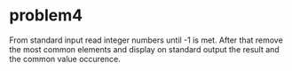 # problem4
From standard input read integer numbers until -1 is met. After that remove the most common elements and display on standard output the result and the common value occurence.
